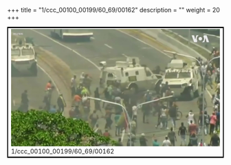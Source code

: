 +++
title = "1/ccc_00100_00199/60_69/00162"
description = ""
weight = 20
+++

<table style="border:2px solid black;max-width:800px;max-height:800px;" 
><tr><td>
<img class="center-fit-jpg"
src="/jpg_/aaa_20190430_NxaOmWaI8sI_00161.jpg">
1/ccc_00100_00199/60_69/00162
</img></td></tr></table>
